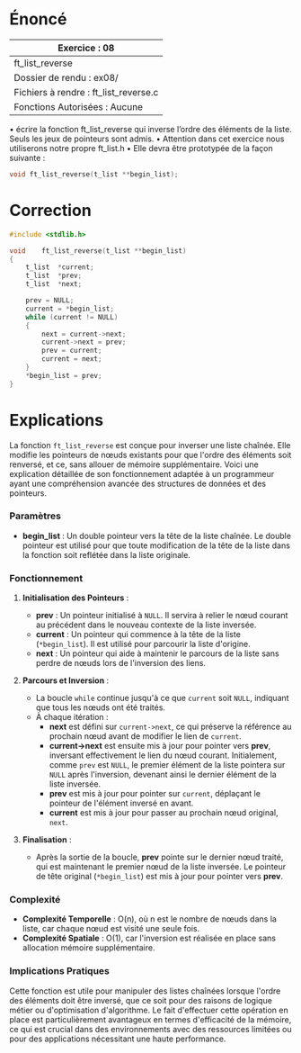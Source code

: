 # Énoncé

| Exercice : 08                         |
| ------------------------------------- |
| ft_list_reverse                       |
| Dossier de rendu : ex08/              |
| Fichiers à rendre : ft_list_reverse.c |
| Fonctions Autorisées : Aucune         |
• écrire la fonction ft_list_reverse qui inverse l’ordre des éléments de la liste.
Seuls les jeux de pointeurs sont admis.
• Attention dans cet exercice nous utiliserons notre propre ft_list.h
• Elle devra être prototypée de la façon suivante :
```C
void ft_list_reverse(t_list **begin_list);
```
# Correction

```C
#include <stdlib.h>

void	ft_list_reverse(t_list **begin_list)
{
	t_list	*current;
	t_list	*prev;
	t_list	*next;

	prev = NULL;
	current = *begin_list;
	while (current != NULL)
	{
		next = current->next;
		current->next = prev;
		prev = current;
		current = next;
	}
	*begin_list = prev;
}
```
# Explications

La fonction `ft_list_reverse` est conçue pour inverser une liste chaînée. Elle modifie les pointeurs de nœuds existants pour que l'ordre des éléments soit renversé, et ce, sans allouer de mémoire supplémentaire. Voici une explication détaillée de son fonctionnement adaptée à un programmeur ayant une compréhension avancée des structures de données et des pointeurs.

### Paramètres
- **begin_list** : Un double pointeur vers la tête de la liste chaînée. Le double pointeur est utilisé pour que toute modification de la tête de la liste dans la fonction soit reflétée dans la liste originale.

### Fonctionnement

1. **Initialisation des Pointeurs** :
   - **prev** : Un pointeur initialisé à `NULL`. Il servira à relier le nœud courant au précédent dans le nouveau contexte de la liste inversée.
   - **current** : Un pointeur qui commence à la tête de la liste (`*begin_list`). Il est utilisé pour parcourir la liste d'origine.
   - **next** : Un pointeur qui aide à maintenir le parcours de la liste sans perdre de nœuds lors de l'inversion des liens.

2. **Parcours et Inversion** :
   - La boucle `while` continue jusqu'à ce que `current` soit `NULL`, indiquant que tous les nœuds ont été traités.
   - À chaque itération :
     - **next** est défini sur `current->next`, ce qui préserve la référence au prochain nœud avant de modifier le lien de `current`.
     - **current->next** est ensuite mis à jour pour pointer vers **prev**, inversant effectivement le lien du nœud courant. Initialement, comme `prev` est `NULL`, le premier élément de la liste pointera sur `NULL` après l'inversion, devenant ainsi le dernier élément de la liste inversée.
     - **prev** est mis à jour pour pointer sur `current`, déplaçant le pointeur de l'élément inversé en avant.
     - **current** est mis à jour pour passer au prochain nœud original, `next`.

3. **Finalisation** :
   - Après la sortie de la boucle, **prev** pointe sur le dernier nœud traité, qui est maintenant le premier nœud de la liste inversée. Le pointeur de tête original (`*begin_list`) est mis à jour pour pointer vers **prev**.

### Complexité
- **Complexité Temporelle** : O(n), où n est le nombre de nœuds dans la liste, car chaque nœud est visité une seule fois.
- **Complexité Spatiale** : O(1), car l'inversion est réalisée en place sans allocation mémoire supplémentaire.

### Implications Pratiques
Cette fonction est utile pour manipuler des listes chaînées lorsque l'ordre des éléments doit être inversé, que ce soit pour des raisons de logique métier ou d'optimisation d'algorithme. Le fait d'effectuer cette opération en place est particulièrement avantageux en termes d'efficacité de la mémoire, ce qui est crucial dans des environnements avec des ressources limitées ou pour des applications nécessitant une haute performance.